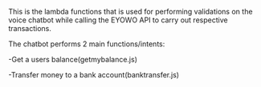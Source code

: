 This is the lambda functions that is used for performing validations on the voice chatbot while calling the EYOWO API to carry out respective transactions.

The chatbot performs 2 main functions/intents:

-Get a users balance(getmybalance.js)

-Transfer money to a bank account(banktransfer.js)